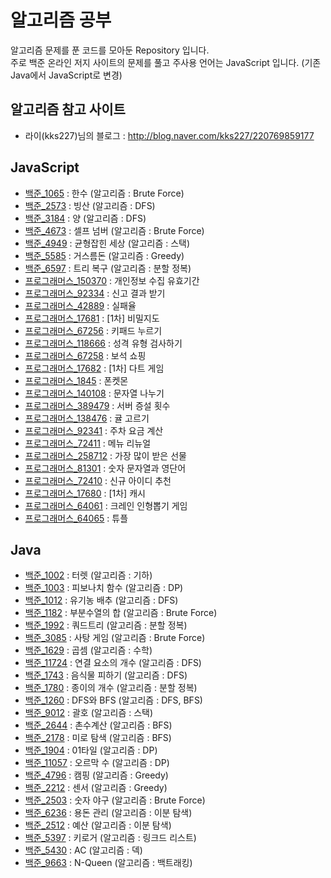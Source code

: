 # 알고리즘 공부
알고리즘 문제를 푼 코드를 모아둔 Repository 입니다.  
주로 백준 온라인 저지 사이트의 문제를 풀고 주사용 언어는 JavaScript 입니다. (기존 Java에서 JavaScript로 변경)
  
## 알고리즘 참고 사이트
* 라이(kks227)님의 블로그 : <http://blog.naver.com/kks227/220769859177>
  
## JavaScript
* [백준_1065](https://github.com/yurak-choi/algorithm/blob/master/javascript/BOJ1065.js) : 한수 (알고리즘 : Brute Force)
* [백준_2573](https://github.com/yurak-choi/algorithm/blob/master/javascript/BOJ2573.js) : 빙산 (알고리즘 : DFS)
* [백준_3184](https://github.com/yurak-choi/algorithm/blob/master/javascript/BOJ3184.js) : 양 (알고리즘 : DFS)
* [백준_4673](https://github.com/yurak-choi/algorithm/blob/master/javascript/BOJ4673.js) : 셀프 넘버 (알고리즘 : Brute Force)
* [백준_4949](https://github.com/yurak-choi/algorithm/blob/master/javascript/BOJ4949.js) : 균형잡힌 세상 (알고리즘 : 스택)
* [백준_5585](https://github.com/yurak-choi/algorithm/blob/master/javascript/BOJ5585.js) : 거스름돈 (알고리즘 : Greedy)
* [백준_6597](https://github.com/yurak-choi/algorithm/blob/master/javascript/BOJ6597.js) : 트리 복구 (알고리즘 : 분할 정복)
* [프로그래머스_150370](https://github.com/yurak-choi/algorithm/blob/master/javascript/P150370.js) : 개인정보 수집 유효기간
* [프로그래머스_92334](https://github.com/yurak-choi/algorithm/blob/master/javascript/P92334.js) : 신고 결과 받기
* [프로그래머스_42889](https://github.com/yurak-choi/algorithm/blob/master/javascript/P42889.js) : 실패율
* [프로그래머스_17681](https://github.com/yurak-choi/algorithm/blob/master/javascript/P17681.js) : [1차] 비밀지도
* [프로그래머스_67256](https://github.com/yurak-choi/algorithm/blob/master/javascript/P67256.js) : 키패드 누르기
* [프로그래머스_118666](https://github.com/yurak-choi/algorithm/blob/master/javascript/P118666.js) : 성격 유형 검사하기
* [프로그래머스_67258](https://github.com/yurak-choi/algorithm/blob/master/javascript/P67258.js) : 보석 쇼핑
* [프로그래머스_17682](https://github.com/yurak-choi/algorithm/blob/master/javascript/P17682.js) : [1차] 다트 게임
* [프로그래머스_1845](https://github.com/yurak-choi/algorithm/blob/master/javascript/P1845.js) : 폰켓몬
* [프로그래머스_140108](https://github.com/yurak-choi/algorithm/blob/master/javascript/P140108.js) : 문자열 나누기
* [프로그래머스_389479](https://github.com/yurak-choi/algorithm/blob/master/javascript/P389479.js) : 서버 증설 횟수
* [프로그래머스_138476](https://github.com/yurak-choi/algorithm/blob/master/javascript/P138476.js) : 귤 고르기
* [프로그래머스_92341](https://github.com/yurak-choi/algorithm/blob/master/javascript/P92341.js) : 주차 요금 계산
* [프로그래머스_72411](https://github.com/yurak-choi/algorithm/blob/master/javascript/P72411.js) : 메뉴 리뉴얼
* [프로그래머스_258712](https://github.com/yurak-choi/algorithm/blob/master/javascript/P258712.js) : 가장 많이 받은 선물
* [프로그래머스_81301](https://github.com/yurak-choi/algorithm/blob/master/javascript/P81301.js) : 숫자 문자열과 영단어
* [프로그래머스_72410](https://github.com/yurak-choi/algorithm/blob/master/javascript/P72410.js) : 신규 아이디 추천
* [프로그래머스_17680](https://github.com/yurak-choi/algorithm/blob/master/javascript/P17680.js) : [1차] 캐시
* [프로그래머스_64061](https://github.com/yurak-choi/algorithm/blob/master/javascript/P64061.js) : 크레인 인형뽑기 게임
* [프로그래머스_64065](https://github.com/yurak-choi/algorithm/blob/master/javascript/P64065.js) : 튜플

  
## Java
* [백준_1002](https://github.com/yurak-choi/algorithm/blob/master/java/BOJ1002.java) : 터렛 (알고리즘 : 기하)
* [백준_1003](https://github.com/yurak-choi/algorithm/blob/master/java/BOJ1003.java) : 피보나치 함수 (알고리즘 : DP)
* [백준_1012](https://github.com/yurak-choi/algorithm/blob/master/java/BOJ1012.java) : 유기농 배추 (알고리즘 : DFS)
* [백준_1182](https://github.com/yurak-choi/algorithm/blob/master/java/BOJ1182.java) : 부분수열의 합 (알고리즘 : Brute Force)
* [백준_1992](https://github.com/yurak-choi/algorithm/blob/master/java/BOJ1992.java) : 쿼드트리 (알고리즘 : 분할 정복)
* [백준_3085](https://github.com/yurak-choi/algorithm/blob/master/java/BOJ3085.java) : 사탕 게임 (알고리즘 : Brute Force)
* [백준_1629](https://github.com/yurak-choi/algorithm/blob/master/java/BOJ1629.java) : 곱셈 (알고리즘 : 수학)
* [백준_11724](https://github.com/yurak-choi/algorithm/blob/master/java/BOJ11724.java) : 연결 요소의 개수 (알고리즘 : DFS)
* [백준_1743](https://github.com/yurak-choi/algorithm/blob/master/java/BOJ1743.java) : 음식물 피하기 (알고리즘 : DFS)
* [백준_1780](https://github.com/yurak-choi/algorithm/blob/master/java/BOJ1780.java) : 종이의 개수 (알고리즘 : 분할 정복)
* [백준_1260](https://github.com/yurak-choi/algorithm/blob/master/java/BOJ1260.java) : DFS와 BFS (알고리즘 : DFS, BFS)
* [백준_9012](https://github.com/yurak-choi/algorithm/blob/master/java/BOJ9012.java) : 괄호 (알고리즘 : 스택)
* [백준_2644](https://github.com/yurak-choi/algorithm/blob/master/java/BOJ2644.java) : 촌수계산 (알고리즘 : BFS)
* [백준_2178](https://github.com/yurak-choi/algorithm/blob/master/java/BOJ2178.java) : 미로 탐색 (알고리즘 : BFS)
* [백준_1904](https://github.com/yurak-choi/algorithm/blob/master/java/BOJ1904.java) : 01타일 (알고리즘 : DP)
* [백준_11057](https://github.com/yurak-choi/algorithm/blob/master/java/BOJ11057.java) : 오르막 수 (알고리즘 : DP)
* [백준_4796](https://github.com/yurak-choi/algorithm/blob/master/java/BOJ4796.java) : 캠핑 (알고리즘 : Greedy)
* [백준_2212](https://github.com/yurak-choi/algorithm/blob/master/java/BOJ2212.java) : 센서 (알고리즘 : Greedy)
* [백준_2503](https://github.com/yurak-choi/algorithm/blob/master/java/BOJ2503.java) : 숫자 야구 (알고리즘 : Brute Force)
* [백준_6236](https://github.com/yurak-choi/algorithm/blob/master/java/BOJ6236.java) : 용돈 관리 (알고리즘 : 이분 탐색)
* [백준_2512](https://github.com/yurak-choi/algorithm/blob/master/java/BOJ2512.java) : 예산 (알고리즘 : 이분 탐색)
* [백준_5397](https://github.com/yurak-choi/algorithm/blob/master/java/BOJ5397.java) : 키로거 (알고리즘 : 링크드 리스트)
* [백준_5430](https://github.com/yurak-choi/algorithm/blob/master/java/BOJ5430.java) : AC (알고리즘 : 덱)
* [백준_9663](https://github.com/yurak-choi/algorithm/blob/master/java/BOJ9663.java) : N-Queen (알고리즘 : 백트래킹)
